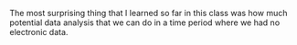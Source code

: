 The most surprising thing that I learned so far in this class was how much potential data analysis that we can do in a time period where we had no electronic data.
  